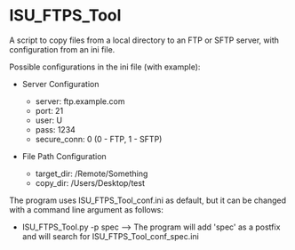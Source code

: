 # ISU_FTPS_Tool
A script to copy files from a local directory to an FTP or SFTP server, with configuration from an ini file.

Possible configurations in the ini file (with example):

* Server Configuration
  * server: ftp.example.com
  * port: 21
  * user: U
  * pass: 1234
  * secure_conn: 0 (0 - FTP, 1 - SFTP)
 
* File Path Configuration
  * target_dir: /Remote/Something
  * copy_dir: /Users/Desktop/test
  
The program uses ISU_FTPS_Tool_conf.ini as default, but it can be changed with a command line argument as follows:
  - ISU_FTPS_Tool.py -p spec --> The program will add 'spec' as a postfix and will search for ISU_FTPS_Tool_conf_spec.ini
 
